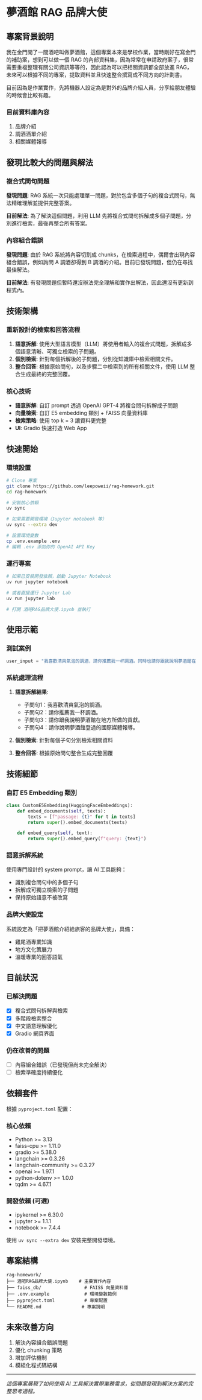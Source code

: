 # 夢酒館 RAG 品牌大使

## 專案背景說明

我在金門開了一間酒吧叫做夢酒館，這個專案本來是學校作業，當時剛好在寫金門的補助案，想到可以做一個 RAG 的內部資料集，因為常常在申請政府案子，很常需要重複整理有關公司資訊等等的，因此認為可以把相關資訊都全部放進 RAG，未來可以根據不同的專案，提取資料並且快速整合撰寫成不同方向的計劃書。

目前因為是作業實作，先將機器人設定為是對外的品牌介紹人員，分享給朋友體驗的時候會比較有趣。

### 目前資料庫內容
1. 品牌介紹
2. 調酒酒單介紹
3. 相關媒體報導

## 發現比較大的問題與解法

### 複合式問句問題
**發現問題**: RAG 系統一次只能處理單一問題，對於包含多個子句的複合式問句，無法精確理解並提供完整答案。

**目前解法**: 為了解決這個問題，利用 LLM 先將複合式問句拆解成多個子問題，分別進行檢索，最後再整合所有答案。

### 內容組合錯誤
**發現問題**: 由於 RAG 系統將內容切割成 chunks，在檢索過程中，偶爾會出現內容組合錯誤，例如詢問 A 調酒卻得到 B 調酒的介紹。目前已發現問題，但仍在尋找最佳解法。

**目前解法**: 有發現問題但暫時還沒辦法完全理解和實作出解法，因此還沒有更新到程式內。

## 技術架構

### 重新設計的檢索和回答流程

1. **語意拆解**: 使用大型語言模型（LLM）將使用者輸入的複合式問題，拆解成多個語意清晰、可獨立檢索的子問題。
2. **個別檢索**: 針對每個拆解後的子問題，分別從知識庫中檢索相關文件。
3. **整合回答**: 根據原始問句，以及步驟二中檢索到的所有相關文件，使用 LLM 整合生成最終的完整回覆。

### 核心技術
- **語意拆解**: 自訂 prompt 透過 OpenAI GPT-4 將複合問句拆解成子問題
- **向量檢索**: 自訂 E5 embedding 類別 + FAISS 向量資料庫
- **檢索策略**: 使用 top k = 3 讓資料更完整
- **UI**: Gradio 快速打造 Web App

## 快速開始

### 環境設置
```bash
# Clone 專案
git clone https://github.com/leepoweii/rag-homework.git
cd rag-homework

# 安裝核心依賴
uv sync

# 如果需要開發環境（Jupyter notebook 等）
uv sync --extra dev

# 設置環境變數
cp .env.example .env
# 編輯 .env 添加你的 OpenAI API Key
```

### 運行專案
```bash
# 如果已安裝開發依賴，啟動 Jupyter Notebook
uv run jupyter notebook

# 或者直接運行 Jupyter Lab
uv run jupyter lab

# 打開 酒吧RAG品牌大使.ipynb 並執行
```

## 使用示範

### 測試案例
```python
user_input = "我喜歡清爽氣泡的調酒，請你推薦我一杯調酒。同時也請你跟我說明夢酒館在地方所做的貢獻，還有夢酒館登過的國際媒體報導。"
```

### 系統處理流程
1. **語意拆解結果**:
   - 子問句1：我喜歡清爽氣泡的調酒。
   - 子問句2：請你推薦我一杯調酒。
   - 子問句3：請你跟我說明夢酒館在地方所做的貢獻。
   - 子問句4：請你說明夢酒館登過的國際媒體報導。

2. **個別檢索**: 針對每個子句分別檢索相關資料

3. **整合回答**: 根據原始問句整合生成完整回覆

## 技術細節

### 自訂 E5 Embedding 類別
```python
class CustomE5Embedding(HuggingFaceEmbeddings):
    def embed_documents(self, texts):
        texts = [f"passage: {t}" for t in texts]
        return super().embed_documents(texts)

    def embed_query(self, text):
        return super().embed_query(f"query: {text}")
```

### 語意拆解系統
使用專門設計的 system prompt，讓 AI 工具能夠：
- 識別複合問句中的多個子句
- 拆解成可獨立檢索的子問題
- 保持原始語意不被改寫

### 品牌大使設定
系統設定為「把夢酒館介紹給旅客的品牌大使」，具備：
- 雞尾酒專業知識
- 地方文化策展力
- 溫暖專業的回答語氣

## 目前狀況

### 已解決問題
- [x] 複合式問句拆解與檢索
- [x] 多階段檢索整合
- [x] 中文語意理解優化
- [x] Gradio 網頁界面

### 仍在改善的問題
- [ ] 內容組合錯誤（已發現但尚未完全解決）
- [ ] 檢索準確度持續優化

## 依賴套件

根據 `pyproject.toml` 配置：

### 核心依賴
- Python >= 3.13
- faiss-cpu >= 1.11.0
- gradio >= 5.38.0
- langchain >= 0.3.26
- langchain-community >= 0.3.27
- openai >= 1.97.1
- python-dotenv >= 1.0.0
- tqdm >= 4.67.1

### 開發依賴 (可選)
- ipykernel >= 6.30.0
- jupyter >= 1.1.1
- notebook >= 7.4.4

使用 `uv sync --extra dev` 安裝完整開發環境。

## 專案結構
```
rag-homework/
├── 酒吧RAG品牌大使.ipynb    # 主要實作內容
├── faiss_db/                # FAISS 向量資料庫
├── .env.example             # 環境變數範例
├── pyproject.toml           # 專案配置
└── README.md               # 專案說明
```

## 未來改善方向

1. 解決內容組合錯誤問題
2. 優化 chunking 策略
3. 增加評估機制
4. 模組化程式碼結構

---

*這個專案展現了如何使用 AI 工具解決實際業務需求，從問題發現到解決方案的完整思考過程。*